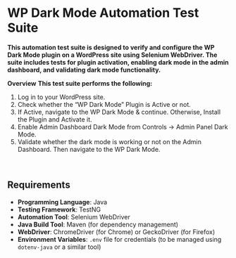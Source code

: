 # WP Dark Mode Automation Test Suite
**This automation test suite is designed to verify and configure the WP Dark Mode plugin on a WordPress site using Selenium WebDriver. The suite includes tests for plugin activation, enabling dark mode in the admin dashboard, and validating dark mode functionality.**

**Overview**
**This test suite performs the following:** <br>

1. Log in to your WordPress site.
2. Check whether the “WP Dark Mode” Plugin is Active or not.
3. If Active, navigate to the WP Dark Mode & continue. Otherwise, Install the Plugin and Activate it.
4. Enable Admin Dashboard Dark Mode from Controls → Admin Panel Dark Mode.
5. Validate whether the dark mode is working or not on the Admin Dashboard. Then navigate to the WP Dark Mode.
<br>

<h2 id="requirements">Requirements</h2>
<ul>
    <li><strong>Programming Language</strong>: Java</li>
    <li><strong>Testing Framework</strong>: TestNG</li>
    <li><strong>Automation Tool</strong>: Selenium WebDriver</li>
    <li><strong>Java Build Tool</strong>: Maven (for dependency management)</li>
    <li><strong>WebDriver</strong>: ChromeDriver (for Chrome) or GeckoDriver (for Firefox)</li>
    <li><strong>Environment Variables</strong>: <code>.env</code> file for credentials (to be managed using <code>dotenv-java</code> or a similar tool)</li>
</ul>

  
